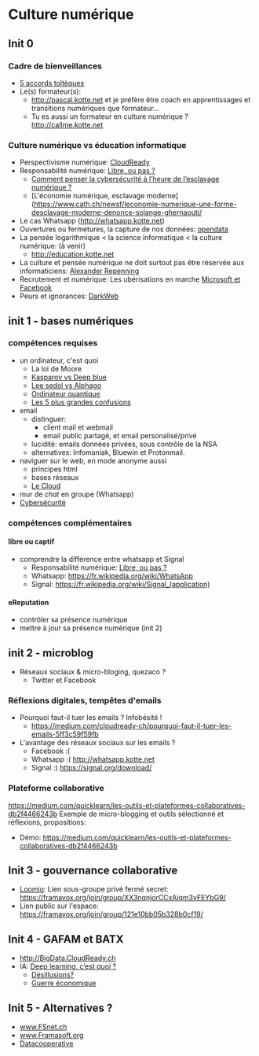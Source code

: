 # Culture numérique
## Init 0
### Cadre de bienveillances
* [5 accords toltèques](https://medium.com/lean-design/le-5-%C3%A8me-accord-tolt%C3%A8que-a8fd2838f322)
* Le(s) formateur(s): 
  * http://pascal.kotte.net et je préfère être coach en apprentissages et transitions numériques que formateur...
  * Tu es aussi un formateur en culture numérique ? http://callme.kotte.net

### Culture numérique vs éducation informatique
* Perspectivisme numérique: [CloudReady](https://medium.com/cloudready-ch/cloudready-ch-cest-quoi-b1f14327143a)
* Responsabilité numérique: [Libre, ou pas ?](https://medium.com/cloudready-ch/cest-quoi-les-creative-commons-et-open-c-est-pour-ouvrir-quoi-90e050c650b3)
  * [Comment penser la cybersécurité à l’heure de l’esclavage numérique ?](https://blogs.letemps.ch/solange-ghernaouti/2019/06/24/comment-penser-la-cybersecurite-a-lheure-de-lesclavage-numerique/)
  * [L'économie numérique, esclavage moderne](https://www.cath.ch/newsf/leconomie-numerique-une-forme-desclavage-moderne-denonce-solange-ghernaouti/
* Le cas Whatsapp (http://whatsapp.kotte.net)
* Ouvertures ou  fermetures, la capture de nos données: [opendata](https://medium.com/cloudready-ch/open-data-shared-data-44a0e50b87c3)
* La pensée logarithmique < la science informatique < la culture numérique: (à venir)
  * http://education.kotte.net 
* La culture et pensée numérique ne doit surtout pas être réservée aux informaticiens: [Alexander Repenning](https://medium.com/cloudready-ch/la-pens%C3%A9e-informatique-ou-computationnelle-9172cf1628a1)
* Recrutement et numérique: Les ubérisations en marche [Microsoft et Facebook](https://medium.com/cloudready-ch/microsoft-et-facebook-8f1f72dd3805)
* Peurs et ignorances: [DarkWeb](https://medium.com/cloudready-ch/quest-ce-que-le-dark-web-le-bon-et-le-mauvais-du-coin-le-plus-priv%C3%A9-d-internet-a3f877e56c99)

## init 1 - bases numériques
### compétences requises
* un ordinateur, c'est quoi
  * La loi de Moore
  * [Kasparov vs Deep blue](https://medium.com/chatbot-ch/il-y-a-20-ans-le-11-mai-pass%C3%A9-4992e5611e8d)
  * [Lee sedol vs Alphago](https://medium.com/chatbot-ch/alphago-a-battu-lhumain-au-go-81933f319666#393d)
  * [Ordinateur quantique](https://medium.com/cloudready-ch/ce-qui-minqui%C3%A8te-vraiment-avec-les-ordinateurs-quantiques-304f77d30cf7)
  * [Les 5 plus grandes confusions](https://blog.liberetonordi.com/index.php?post/5-confusions)
* email
  * distinguer: 
    * client mail et webmail
    * email public partagé, et email personalisé/privé
  * lucidité: emails données privées, sous contrôle de la NSA
  * alternatives: Infomaniak, Bluewin et Protonmail.
* naviguer sur le web, en mode anonyme aussi
  * principes html
  * bases réseaux
  * [Le Cloud](https://medium.com/cloudready-ch/cest-quoi-iaas-paas-et-saas-le-cloud-c169451d73bc)
* mur de *chat* en groupe (Whatsapp)
* [Cybersécurité](https://medium.com/cloudready-ch/internet-et-la-s%C3%A9curit%C3%A9-f0cd27a14408)

### compétences complémentaires
#### libre ou captif
* comprendre la différence entre whatsapp et Signal
  * Responsabilité numérique: [Libre, ou pas ?](https://medium.com/cloudready-ch/cest-quoi-les-creative-commons-et-open-c-est-pour-ouvrir-quoi-90e050c650b3)
  * Whatsapp: https://fr.wikipedia.org/wiki/WhatsApp
  * Signal: https://fr.wikipedia.org/wiki/Signal_(application)
#### eReputation  
* contrôler sa présence numérique
* mettre à jour sa présence numérique (init 2)

## init 2 - microblog
* Réseaux sociaux & micro-bloging, quezaco ?
  * Twitter et Facebook

### Réflexions digitales, tempêtes d'emails
* Pourquoi faut-il tuer les emails ? Infobésité ! 
  * https://medium.com/cloudready-ch/pourquoi-faut-il-tuer-les-emails-5ff3c59f59fb
* L'avantage des réseaux sociaux sur les emails ?
  * Facebook :(
  * Whatsapp :( http://whatsapp.kotte.net
  * Signal :) https://signal.org/download/

### Plateforme collaborative
https://medium.com/quicklearn/les-outils-et-plateformes-collaboratives-db2f4466243b
Exemple de micro-blogging et outils sélectionné et réflexions, propositions:
* Démo: https://medium.com/quicklearn/les-outils-et-plateformes-collaboratives-db2f4466243b


## Init 3 - gouvernance collaborative
* [Loomio](https://fr.wikipedia.org/wiki/Loomio): Lien sous-groupe privé fermé secret: https://framavox.org/join/group/XX3nqnjorCCxAiqm3vFEYbG9/
* Lien public sur l'espace: https://framavox.org/join/group/121e10bb05b328b0cf19/


## Init 4 - GAFAM et BATX
* http://BigData.CloudReady.ch
* IA: [Deep learning, c’est quoi ?](https://medium.com/chatbot-ch/deep-learning-cest-quoi-437acfdf5630)
  * [Désillusions?](https://medium.com/chatbot-ch/deep-learning-d%C3%A9sillusions-ea049764eae5)
  * [Guerre économique](https://medium.com/chatbot-ch/gouvernance-et-ia-706711a5ddac)
  
## Init 5 - Alternatives ?
* www.FSnet.ch
* www.Framasoft.org
* [Datacooperative](https://medium.com/cloudready-ch/datacooperative-47c0a6b7fced)
